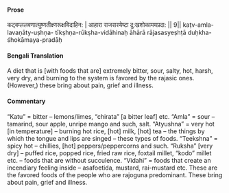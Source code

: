 #### Prose 

कट्वम्ललवणात्युष्णतीक्ष्णरूक्षविदाहिन: |
आहारा राजसस्येष्टा दु:खशोकामयप्रदा: || 9||
kaṭv-amla-lavaṇāty-uṣhṇa- tīkṣhṇa-rūkṣha-vidāhinaḥ
āhārā rājasasyeṣhṭā duḥkha-śhokāmaya-pradāḥ

 #### Bengali Translation 

A diet that is [with foods that are] extremely bitter, sour, salty, hot, harsh, very dry, and burning to the system is favored by the rajasic ones. (However,) these bring about pain, grief and illness.

 #### Commentary 

“Katu” = bitter – lemons/limes, “chirata” [a bitter leaf] etc. “Amla” = sour – tamarind, sour apple, unripe mango and such, salt. “Atyushna” = very hot [in temperature] – burning hot rice, [hot] milk, [hot] tea – the things by which the tongue and lips are singed – these types of foods. “Teekshna” = spicy hot – chillies, [hot] peppers/peppercorns and such. “Ruksha” [very dry] – puffed rice, popped rice, fried raw rice, foxtail millet, “kodo” millet etc. – foods that are without succulence. “Vidahi” = foods that create an incendiary feeling inside – asafoetida, mustard, rai-mustard etc. These are the favored foods of the people who are rajoguna predominant. These bring about pain, grief and illness.
